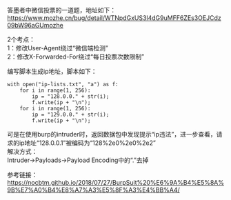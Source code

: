 答墨者中微信投票的一道题，地址如下：  
https://www.mozhe.cn/bug/detail/WTNpdGxUS3l4dG9uMFF6ZEs3OEJCdz09bW96aGUmozhe

2个考点：  
1：修改User-Agent绕过“微信端检测”  
2：修改X-Forwarded-For绕过“每日投票次数限制”

编写脚本生成ip地址，脚本如下：
```
with open("ip-lists.txt", "a") as f:
    for i in range(1, 256):
        ip = "128.0.0." + str(i);
        f.write(ip + "\n");
    for i in range(1, 256):
        ip = "129.0.0." + str(i);
        f.write(ip + "\n");
```

可是在使用burp的intruder时，返回数据包中发现提示“ip违法”，进一步查看，请求的ip地址“128.0.0.1”被编码为“128%2e0%2e0%2e2”  
解决方式：  
Intruder->Payloads->Payload Encoding中的“.”去掉

参考链接：  
https://nocbtm.github.io/2018/07/27/BurpSuit%20%E6%9A%B4%E5%8A%9B%E7%A0%B4%E8%A7%A3%E5%8F%A3%E4%BB%A4/
